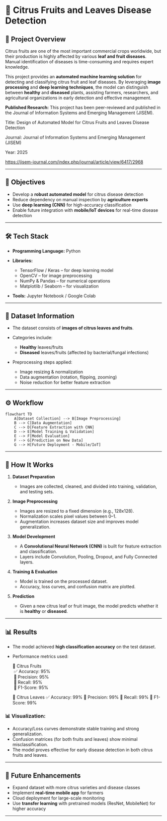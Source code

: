 # 🍊 Citrus Fruits and Leaves Disease Detection

## 📌 Project Overview

Citrus fruits are one of the most important commercial crops worldwide, but their production is highly affected by various **leaf and fruit diseases**. Manual identification of diseases is time-consuming and requires expert knowledge.

This project provides an **automated machine learning solution** for detecting and classifying citrus fruit and leaf diseases. By leveraging **image processing** and **deep learning techniques**, the model can distinguish between **healthy** and **diseased** plants, assisting farmers, researchers, and agricultural organizations in early detection and effective management.

**Published Research:**
This project has been peer-reviewed and published in the Journal of Information Systems and Emerging Management (JISEM).

Title: Design of Automated Model for Citrus Fruits and Leaves Disease Detection

Journal: Journal of Information Systems and Emerging Management (JISEM)

Year: 2025

https://jisem-journal.com/index.php/journal/article/view/6417/2968

---

## 🎯 Objectives

* Develop a **robust automated model** for citrus disease detection
* Reduce dependency on manual inspection by **agriculture experts**
* Use **deep learning (CNN)** for high-accuracy classification
* Enable future integration with **mobile/IoT devices** for real-time disease detection

---

## 🛠️ Tech Stack

* **Programming Language:** Python
* **Libraries:**

  * TensorFlow / Keras – for deep learning model
  * OpenCV – for image preprocessing
  * NumPy & Pandas – for numerical operations
  * Matplotlib / Seaborn – for visualization
* **Tools:** Jupyter Notebook / Google Colab

---

## 📂 Dataset Information

* The dataset consists of **images of citrus leaves and fruits**.
* Categories include:

  * **Healthy** leaves/fruits
  * **Diseased** leaves/fruits (affected by bacterial/fungal infections)
* Preprocessing steps applied:

  * Image resizing & normalization
  * Data augmentation (rotation, flipping, zooming)
  * Noise reduction for better feature extraction

---

## ⚙️ Workflow

```mermaid
flowchart TD
    A[Dataset Collection] --> B[Image Preprocessing]
    B --> C[Data Augmentation]
    C --> D[Feature Extraction with CNN]
    D --> E[Model Training & Validation]
    E --> F[Model Evaluation]
    F --> G[Prediction on New Data]
    G --> H[Future Deployment - Mobile/IoT]
```

---

## 🚀 How It Works

1. **Dataset Preparation**
   * Images are collected, cleaned, and divided into training, validation, and testing sets.

2. **Image Preprocessing**
   * Images are resized to a fixed dimension (e.g., 128x128).
   * Normalization scales pixel values between 0–1.
   * Augmentation increases dataset size and improves model generalization.

3. **Model Development**
   * A **Convolutional Neural Network (CNN)** is built for feature extraction and classification.
   * Layers include Convolution, Pooling, Dropout, and Fully Connected layers.

4. **Training & Evaluation**
   * Model is trained on the processed dataset.
   * Accuracy, loss curves, and confusion matrix are plotted.

5. **Prediction**
   * Given a new citrus leaf or fruit image, the model predicts whether it is **healthy** or **diseased**.

---

## 📊 Results

* The model achieved **high classification accuracy** on the test dataset.
* Performance metrics used:

  🍊 Citrus Fruits<br>
      &nbsp;✅ Accuracy: 95%<br>
      &nbsp;🎯 Precision: 95%<br>
      &nbsp;🔄 Recall: 95%<br>
      &nbsp;📐 F1-Score: 95%<br>

  🌿 Citrus Leaves
      ✅ Accuracy: 99%
      🎯 Precision: 99%
      🔄 Recall: 99%
      📐 F1-Score: 99%

### 📊 Visualization:

* Accuracy/Loss curves demonstrate stable training and strong generalization.
* Confusion matrices (for both fruits and leaves) show minimal misclassification.
* The model proves effective for early disease detection in both citrus fruits and leaves.

---

## 🔮 Future Enhancements

* Expand dataset with more citrus varieties and disease classes
* Implement **real-time mobile app** for farmers
* Cloud deployment for large-scale monitoring
* Use **transfer learning** with pretrained models (ResNet, MobileNet) for higher accuracy

---


